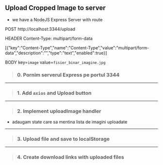 
## Upload Cropped Image to server

- we have a NodeJS Express Server with route

POST http://localhost:3344/upload

HEADER Content-Type: multipart/form-data

[{"key":"Content-Type","name":"Content-Type","value":"multipart/form-data","description":"","type":"text","enabled":true}]

BODY key=`image` value=`fisier_binar_imagine.jpg`


> ### 0. Pornim serverul Express pe portul 3344


---

> ### 1. Add `axios` and Upload button



---

> ### 2. Implement uploadImage handler

- adaugam state care sa mentina lista de imagini uploadate



---

> ### 3. Upload file and save to localStorage


---

> ### 4. Create download links with uploaded files




